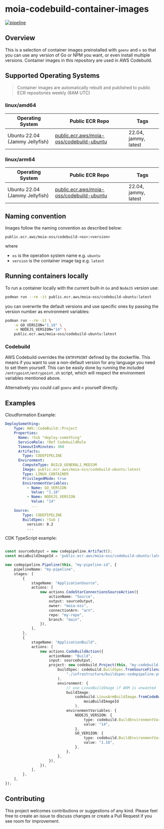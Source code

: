 # moia-codebuild-container-images

[![pipeline](https://github.com/moia-oss/moia-codebuild-container-images/actions/workflows/pipeline.yml/badge.svg)](https://github.com/moia-oss/moia-codebuild-container-images/actions/workflows/pipeline.yml)

## Overview

This is a selection of container images preinstalled with `goenv` and `n` so that you can use any version of Go or NPM you want, or even install multiple versions. Container images in this repository are used in AWS Codebuild.

## Supported Operating Systems

> Container images are automatically rebuilt and published to public ECR repositories weekly (8AM UTC)


### linux/amd64

| Operating System             | Public ECR Repo                                                                                 | Tags             |
| ---------------------------- | ----------------------------------------------------------------------------------------------- | --------------------------- |
| Ubuntu 22.04 (Jammy Jellyfish)   | [public.ecr.aws/moia-oss/codebuild-ubuntu](https://gallery.ecr.aws/moia-oss/codebuild-ubuntu)           | 22.04, jammy, latest        |

### linux/arm64

| Operating System             | Public ECR Repo                                                                                 | Tags             |
| ---------------------------- | ----------------------------------------------------------------------------------------------- | --------------------------- |
| Ubuntu 22.04 (Jammy Jellyfish)   | [public.ecr.aws/moia-oss/codebuild-ubuntu](https://gallery.ecr.aws/moia-oss/codebuild-ubuntu)           | 22.04, jammy, latest        |

## Naming convention

Images follow the naming convention as described below:

`public.ecr.aws/moia-oss/codebuild-<os>:<version>`

where 
* `os` is the operation system name e.g. `ubuntu`
* `version` is the container image tag e.g. `latest`

## Running containers locally

To run a container locally with the current built-in `Go` and `NodeJS` version use:

```bash
podman run --rm -it public.ecr.aws/moia-oss/codebuild-ubuntu:latest
```

you can overwrite the default versions and use specific ones by passing the version number as environment variables:

```bash
podman run --rm -it \
    -e GO_VERSION="1.18" \
    -e NODEJS_VERSION="14" \
    public.ecr.aws/moia-oss/codebuild-ubuntu:latest
```

### Codebuild

AWS Codebuild overrides the `ENTRYPOINT` defined by the dockerfile. This means if you want to use a non-default version
for any language you need to set them yourself. This can be easily done by running the included 
`/entrypoint/entrypoint.sh` script, which will respect the environment variables mentioned above.

Alternatively you could call `goenv` and `n` yourself directly.

## Examples

Cloudformation Example:

```yaml
DeploySomething:
    Type: AWS::CodeBuild::Project
    Properties:
      Name: !Sub "deploy-something"
      ServiceRole: !Ref CodebuildRole
      TimeoutInMinutes: 360
      Artifacts:
        Type: CODEPIPELINE
      Environment:
        ComputeType: BUILD_GENERAL1_MEDIUM
        Image: public.ecr.aws/moia-oss/codebuild-ubuntu:latest
        Type: LINUX_CONTAINER
        PrivilegedMode: true
        EnvironmentVariables:
          - Name: GO_VERSION
            Value: "1.18"
          - Name: NODEJS_VERSION
            Value: "14"
            ...
    Source:
        Type: CODEPIPELINE
        BuildSpec: !Sub |
          version: 0.2
          ... 
```

CDK TypeScript example:

```typescript

const sourceOutput = new codepipeline.Artifact();
const moiaBuildImageId = 'public.ecr.aws/moia-oss/codebuild-ubuntu:latest';

new codepipeline.Pipeline(this, "my-pipeline-id", {
    pipelineName: "my-pipeline",
    stages: [
        {
            stageName: "ApplicationSource",
            actions: [
                new actions.CodeStarConnectionsSourceAction({
                    actionName: "Source",
                    output: sourceOutput,
                    owner: "moia-oss",
                    connectionArn: "arn",
                    repo: "my-repo",
                    branch: "main",
                }),
            ],
        },
        {
            stageName: "ApplicationBuild",
            actions: [
                new actions.CodeBuildAction({
                    actionName: "Build",
                    input: sourceOutput,
                    project: new codebuild.Project(this, "my-codebuild-project", {
                        buildSpec: codebuild.BuildSpec.fromSourceFilename(
                            "./infrastructure/buildspec-codepipeline.yml"
                        ),
                        environment: {
                            // use LinuxBuildImage if ARM is unwanted
                            buildImage:
                                codebuild.LinuxArmBuildImage.fromCodeBuildImageId(
                                    moiaBuildImageId
                                ),
                            environmentVariables: {
                                NODEJS_VERSION: {
                                    type: codebuild.BuildEnvironmentVariableType.PLAINTEXT,
                                    value: "14",
                                },
                                GO_VERSION: {
                                    type: codebuild.BuildEnvironmentVariableType.PLAINTEXT,
                                    value: "1.18",
                                },
                            },
                        },
                    }),
                }),
            ],
        },
    ],
});
```

## Contributing

This project welcomes contributions or suggestions of any kind. Please feel free to create an issue to discuss changes or create a Pull Request if you see room for improvement.
